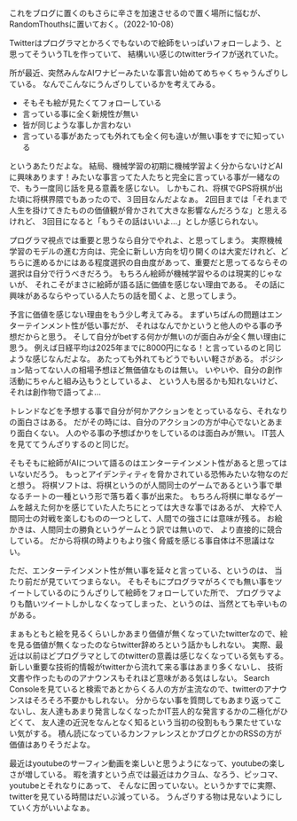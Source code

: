 これをブログに置くのもさらに辛さを加速させるので置く場所に悩むが、RandomThouthsに置いておく。（2022-10-08）

Twitterはプログラマとかろくでもないので絵師をいっぱいフォローしよう、と思ってそういうTLを作っていて、
結構いい感じのtwitterライフが送れていた。

所が最近、突然みんなAIワナビーみたいな事言い始めてめちゃくちゃうんざりしている。
なんでこんなにうんざりしているかを考えてみる。

- そもそも絵が見たくてフォローしている
- 言っている事に全く新規性が無い
- 皆が同じような事しか言わない
- 言っている事があたっても外れても全く何も違いが無い事をすでに知っている

というあたりだよな。
結局、機械学習の初期に機械学習よく分からないけどAIに興味あります！みたいな事言ってた人たちと完全に言っている事が一緒なので、もう一度同じ話を見る意義を感じない。
しかもこれ、将棋でGPS将棋が出た頃に将棋界隈でもあったので、３回目なんだよなぁ。
2回目までは「それまで人生を掛けてきたものの価値観が脅かされて大きな影響なんだろうな」と思えるけれど、
3回目になると「もうその話はいいよ…」としか感じられない。

プログラマ視点では重要と思うなら自分でやれよ、と思ってしまう。
実際機械学習のモデルの進む方向は、完全に新しい方向を切り開くのは大変だけれど、どちらに進めるかにはある程度選択の自由度があって、重要だと思ってるならその選択は自分で行うべきだろう。
もちろん絵師が機械学習やるのは現実的じゃないが、
それこそがまさに絵師が語る話に価値を感じない理由である。
その話に興味があるならやっている人たちの話を聞くよ、と思ってしまう。

予言に価値を感じない理由をもう少し考えてみる。
まずいちばんの問題はエンターテインメント性が低い事だが、
それはなんでかというと他人のやる事の予想だからと思う。
そして自分がbetする何かが無いのが面白みが全く無い理由に思う。
例えば日経平均は2025年までに8000円になる！と言っているのと同じような感じなんだよな。
あたっても外れてもどうでもいい軽さがある。
ポジション貼ってない人の相場予想ほど無価値なものは無い。
いやいや、自分の創作活動にちゃんと組み込もうとしているよ、
という人も居るかも知れないけど、それは創作物で語ってよ…

トレンドなどを予想する事で自分が何かアクションをとっているなら、それなりの面白さはある。
だがその時には、自分のアクションの方が中心でないとあまり面白くない。
人のやる事の予想ばかりをしているのは面白みが無い。
IT芸人を見ててうんざりするのと同じだ。

そもそもに絵師がAIについて語るのはエンターテインメント性があると思ってはいないだろう。
もっとアイデンティティを脅かされている恐怖みたいな物なのだと想う。
将棋ソフトは、将棋というのが人間同士のゲームであるという事で単なるチートの一種という形で落ち着く事が出来た。
もちろん将棋に単なるゲームを越えた何かを感じていた人たちにとっては大きな事ではあるが、
大枠で人間同士の対戦を楽しむものの一つとして、人間での強さには意味が残る。
お絵かきは、人間同士の勝負というゲームとう訳では無いので、
より直接的に競合している。
だから将棋の時よりもより強く脅威を感じる事自体は不思議はない。

ただ、エンターテインメント性が無い事を延々と言っている、というのは、
当たり前だが見ていてつまらない。
そもそもにプログラマがろくでも無い事をツイートしているのにうんざりして絵師をフォローしていた所で、
プログラマよりも酷いツイートしかしなくなってしまった、というのは、当然とても辛いものがある。

まぁもともと絵を見るくらいしかあまり価値が無くなっていたtwitterなので、絵を見る価値が無くなったのならtwitter辞めろという話かもしれない。
実際、最近は以前ほどプログラマとしてのtwitterの意義は感じなくなっている気もする。
新しい重要な技術的情報がtwitterから流れて来る事はあまり多くないし、
技術文書や作ったもののアナウンスもそれほど意味がある気はしない。
Search Consoleを見ていると検索であとからくる人の方が主流なので、twitterのアナウンスはそろそろ不要かもしれない。
分からない事を質問してもあまり返ってこないし、友人達もあまり発言しなくなったかIT芸人的な発言するかの二極化がひどくて、
友人達の近況をなんとなく知るという当初の役割ももう果たせていない気がする。
積ん読になっているカンファレンスとかブログとかのRSSの方が価値はありそうだよな。

最近はyoutubeのサーフィン動画を楽しいと思うようになって、youtubeの楽しさが増している。
暇を潰すという点では最近はカクヨム、なろう、ピッコマ、youtubeとそれなりにあって、
そんなに困っていない。というかすでに実際、twitterを見ている時間はだいぶ減っている。
うんざりする物は見ないようにしていく方がいいよなぁ。